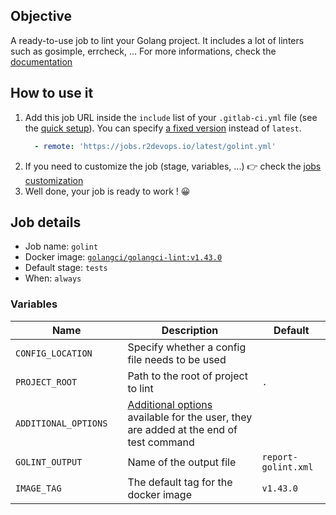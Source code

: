 ## Objective

A ready-to-use job to lint your Golang project. It includes a lot of linters such as gosimple, errcheck, ... For more informations, check the [documentation](https://golangci-lint.run/usage/linters/)

## How to use it

1. Add this job URL inside the `include` list of your `.gitlab-ci.yml` file (see the [quick setup](/use-the-hub/#quick-setup)). You can specify [a fixed version](#changelog) instead of `latest`.
    ```yaml
      - remote: 'https://jobs.r2devops.io/latest/golint.yml'
    ```
1. If you need to customize the job (stage, variables, ...) 👉 check the [jobs
   customization](/use-the-hub/#jobs-customization)
1. Well done, your job is ready to work ! 😀

## Job details

* Job name: `golint`
* Docker image:
[`golangci/golangci-lint:v1.43.0`](https://hub.docker.com/r/golangci/golangci-lint)
* Default stage: `tests`
* When: `always`

### Variables

| Name | Description | Default |
| ---- | ----------- | ------- |
| `CONFIG_LOCATION` <img width=100/> | Specify whether a config file needs to be used <img width=175/>| ` ` <img width=100/>|
| `PROJECT_ROOT` | Path to the root of project to lint | `.` |
| `ADDITIONAL_OPTIONS` | [Additional options](https://golangci-lint.run/usage/configuration/) available for the user, they are added at the end of test command | ` ` |
| `GOLINT_OUTPUT` | Name of the output file | `report-golint.xml` |
| `IMAGE_TAG` | The default tag for the docker image | `v1.43.0`  |
